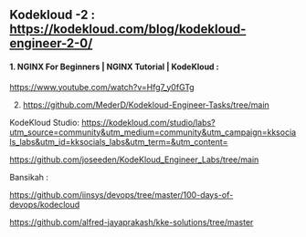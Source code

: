 ## Kodekloud -2 : https://kodekloud.com/blog/kodekloud-engineer-2-0/


#### 1. NGINX For Beginners | NGINX Tutorial | KodeKloud :
https://www.youtube.com/watch?v=Hfg7_y0fGTg

2. https://github.com/MederD/Kodekloud-Engineer-Tasks/tree/main


KodeKloud Studio: https://kodekloud.com/studio/labs?utm_source=community&utm_medium=community&utm_campaign=kksocials_labs&utm_id=kksocials_labs&utm_term=&utm_content=
   
https://github.com/joseeden/KodeKloud_Engineer_Labs/tree/main


Bansikah :

https://github.com/iinsys/devops/tree/master/100-days-of-devops/kodecloud

https://github.com/alfred-jayaprakash/kke-solutions/tree/master
